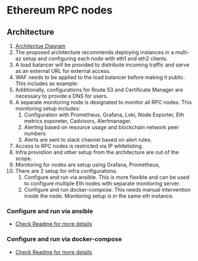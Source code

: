 # Ethereum RPC nodes

## Architecture

1. [Architectue Diagram](https://github.com/royki/ethereum-node/blob/master/Eth-RPC.png)
2. The proposed architecture recommends deploying instances in a multi-az setup and configuring each node with eth1 and eth2 clients.
3. A load balancer will be provided to distribute incoming traffic and serve as an external URL for external access.
4. WAF needs to be applied to the load balancer before making it public. This includes as example:
5. Additionally, configurations for Route 53 and Certificate Manager are necessary to provide a DNS for users.
6. A separate monitoring node is designated to monitor all RPC nodes. This monitoring setup includes:
   1. Configuration with Prometheus, Grafana, Loki, Node Exporter, Eth metrics exporeter, Cadvisors, Alertmanager.
   2. Alerting based on resource usage and blockchain network peer numbers
   3. Alerts are sent to slack channel based on alert rules.
7. Access to RPC nodes is restricted via IP whitelisting.
8. Infra provistion and other setup from the architecture are out of the scope.
9. Monitoring for nodes are setup using Grafana, Prometheus,
10. There are 2 setup for infra configurations.
    1. Configure and run via ansible. This is more flexible and can be used to configure multiple Eth nodes with separate monitoring server.
    2. Configure and run docker-compose. This needs manual intervention inside the node. Monitoring setup is in the same eth instance.

### Configure and run via ansible

- [Check Readme for more details](<https://github.com/royki/ethereum-node/blob/master/infra/ansible/README.md>)

### Configure and run via docker-compose

- [Check Readme for more details](<https://github.com/royki/ethereum-node/blob/master/infra/docker-setup/README.md>)
